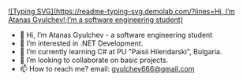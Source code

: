 [![Typing SVG](https://readme-typing-svg.demolab.com/?lines=Hi, I’m Atanas Gyulchev!;I’m a software engineering student)](https://git.io/typing-svg)


- 👋 Hi, I’m Atanas Gyulchev - a software engineering student
- 👀 I’m interested in .NET Development.
- 🌱 I’m currently learning C# at PU "Paisii Hilendarski", Bulgaria.
- 💞️ I’m looking to collaborate on basic projects.
- 📫 How to reach me?
      email: gyulchev666@gmail.com

<!---
AtanasG6/AtanasG6 is a ✨ special ✨ repository because its `README.md` (this file) appears on your GitHub profile.
You can click the Preview link to take a look at your changes.
--->
